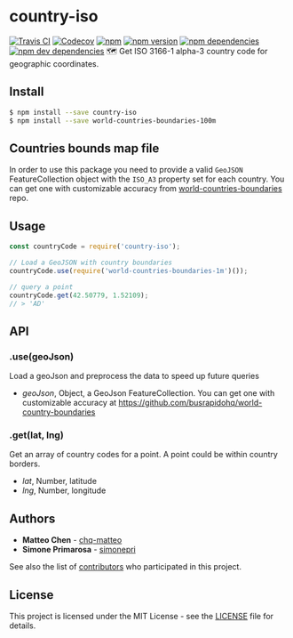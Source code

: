 # country-iso
[![Travis CI](https://travis-ci.org/busrapidohq/country-iso.svg?branch=master)](https://travis-ci.org/busrapidohq/country-iso) [![Codecov](https://img.shields.io/codecov/c/github/busrapidohq/country-iso/master.svg)](https://codecov.io/gh/busrapidohq/country-iso) [![npm](https://img.shields.io/npm/dm/country-iso.svg)](https://www.npmjs.com/package/country-iso) [![npm version](https://img.shields.io/npm/v/country-iso.svg)](https://www.npmjs.com/package/country-iso) [![npm dependencies](https://david-dm.org/busrapidohq/country-iso.svg)](https://david-dm.org/busrapidohq/country-iso) [![npm dev dependencies](https://david-dm.org/busrapidohq/country-iso/dev-status.svg)](https://david-dm.org/busrapidohq/country-iso#info=devDependencies)
🗺 Get ISO 3166-1 alpha-3 country code for geographic coordinates.

## Install

```bash
$ npm install --save country-iso
$ npm install --save world-countries-boundaries-100m
```
## Countries bounds map file
In order to use this package you need to provide a valid `GeoJSON` FeatureCollection object with the `ISO_A3` property set for each country.
You can get one with customizable accuracy from [world-countries-boundaries](https://github.com/busrapidohq/world-countries-boundaries) repo.

## Usage

```javascript
const countryCode = require('country-iso');

// Load a GeoJSON with country boundaries
countryCode.use(require('world-countries-boundaries-1m')());

// query a point
countryCode.get(42.50779, 1.52109);
// > 'AD'
```

## API
### .use(geoJson)
Load a geoJson and preprocess the data to speed up future queries
- *geoJson*, Object, a GeoJson FeatureCollection. You can get one with customizable accuracy at https://github.com/busrapidohq/world-country-boundaries
### .get(lat, lng)
Get an array of country codes for a point.
A point could be within country borders.
- *lat*, Number, latitude
- *lng*, Number, longitude
## Authors
* **Matteo Chen** - [chq-matteo](https://github.com/chq-matteo)
* **Simone Primarosa** - [simonepri](https://github.com/simonepri)

See also the list of [contributors](https://github.com/busrapidohq/world-country/contributors) who participated in this project.

## License
This project is licensed under the MIT License - see the [LICENSE](LICENSE) file for details.
